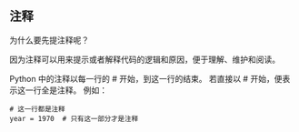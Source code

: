 ## 注释 ##
为什么要先提注释呢？

因为注释可以用来提示或者解释代码的逻辑和原因，便于理解、维护和阅读。

Python 中的注释以每一行的 \# 开始，到这一行的结束。
若直接以 \# 开始，便表示这一行全是注释。
例如：
```
# 这一行都是注释
year = 1970  # 只有这一部分才是注释
```
